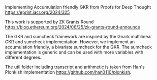 Implementing Accumulation friendly GKR from Proofs for Deep Thought https://eprint.iacr.org/2024/325

This work is supported by ZK Grants Round https://blog.ethereum.org/2024/06/25/zk-grants-round-announce

The GKR and sumcheck framework are inspired by the Gnark multilinear GKR and sumcheck implementation. However, we implement an accumulation friendly, a bivariate sumcheck for the GKR. The sumcheck implementation is generic and can be used with more variables with different degrees.

The util folder including transcript and arithmetic is taken from Han's Plonkish implementation https://github.com/han0110/plonkish.
